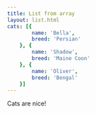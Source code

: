```yaml
---
title: List from array
layout: list.html
cats: [{
        name: 'Bella',
        breed: 'Persian'
    }, {
        name: 'Shadow',
        breed: 'Maine Coon'
    }, {
        name: 'Oliver',
        breed: 'Bengal'
    }]
---
```


Cats are nice!
